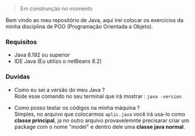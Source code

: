 > Em construnção no momento

Bem vindo ao meu repositório de Java, aqui irei colocar os exercicios da minha disciplina de POO (Programação Orientada a Objeto).

### Requisitos 

- Java 8.192 ou superior
- IDE Java (Eu utilizo o netBeans 8.2)

### Duvidas

- Como eu sei a versão do meu Java ?  
Rode esse comando no seu terminal que irá mostrar : ```java -version```  
  
- Como posso testar os códigos na minha máquina ?  
Simples, no arquivo que colocarmos ```aplic.java``` você irá usa-lo como **classe principal**, ja no outro arquivo provavelemnte precisarar criar um package com o nome "model" e dentro dele uma **classe java normal**.

